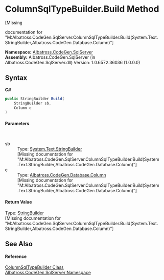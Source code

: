 # ColumnSqlTypeBuilder.Build Method 
 

\[Missing <summary> documentation for "M:Albatross.CodeGen.SqlServer.ColumnSqlTypeBuilder.Build(System.Text.StringBuilder,Albatross.CodeGen.Database.Column)"\]

**Namespace:**&nbsp;<a href="9727DDEC.md">Albatross.CodeGen.SqlServer</a><br />**Assembly:**&nbsp;Albatross.CodeGen.SqlServer (in Albatross.CodeGen.SqlServer.dll) Version: 1.0.6572.36036 (1.0.0.0)

## Syntax

**C#**<br />
``` C#
public StringBuilder Build(
	StringBuilder sb,
	Column c
)
```


#### Parameters
&nbsp;<dl><dt>sb</dt><dd>Type: <a href="http://msdn2.microsoft.com/en-us/library/y9sxk6fy" target="_blank">System.Text.StringBuilder</a><br />\[Missing <param name="sb"/> documentation for "M:Albatross.CodeGen.SqlServer.ColumnSqlTypeBuilder.Build(System.Text.StringBuilder,Albatross.CodeGen.Database.Column)"\]</dd><dt>c</dt><dd>Type: <a href="9459F463.md">Albatross.CodeGen.Database.Column</a><br />\[Missing <param name="c"/> documentation for "M:Albatross.CodeGen.SqlServer.ColumnSqlTypeBuilder.Build(System.Text.StringBuilder,Albatross.CodeGen.Database.Column)"\]</dd></dl>

#### Return Value
Type: <a href="http://msdn2.microsoft.com/en-us/library/y9sxk6fy" target="_blank">StringBuilder</a><br />\[Missing <returns> documentation for "M:Albatross.CodeGen.SqlServer.ColumnSqlTypeBuilder.Build(System.Text.StringBuilder,Albatross.CodeGen.Database.Column)"\]

## See Also


#### Reference
<a href="180F1684.md">ColumnSqlTypeBuilder Class</a><br /><a href="9727DDEC.md">Albatross.CodeGen.SqlServer Namespace</a><br />